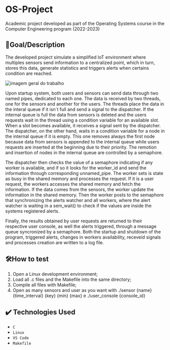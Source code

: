 # OS-Project
Academic project developed as part of the Operating Systems course in the Computer Engineering program (2022-2023)

## 🎯Goal/Description
The developed project simulate a simplified IoT environment where multiples sensors send information to a centralized point, which in turn, stores this data, generate statistics and triggers alerts when certains condition are reached. 	

![imagem geral do trabalho](https://github.com/Simao-Correia-Santos/Trabalho-SO/assets/138619513/4c34cfb2-15f1-4933-ab97-1c900cd80889)


Upon startup system, both users and sensors can send data through two named pipes, dedicated to each one. The data is received by two threads, one for the sensors and another for the users. The threads place the data in the interal queue if it isn´t full and send a signal to the dispatcher. If the internal queue is full the data from sensors is deleted and the users requests wait in the thread using a condition variable for an available slot. When a slot becomes available, it receives a signal sent by the dispatcher. 
The dispatcher, on the other hand, waits in a condition variable for a node in the internal queue if it is empty. This one removes always the first node because data from sensors is appended to the internal queue while users requests are inserted at the beginning due to their priority. The remotion and insertion of nodes in the internal queue are controlled by a semaphore.

The dispatcher then checks the value of a semaphore indicating if any worker is available, and if so it looks for the worker_id and send the information through corresponding unnamed_pipe. The worker sets is state as busy in the shared memory and processes the request. If it is a user request, the workers accesses the shared memory and fetch the information. If the data comes from the sensors, the worker update the information in the shared memory. Then the worker posts to the semaphore that synchronizing the alerts watcher and all workers, where the alert watcher is waiting in a sem_wait() to check if the values are inside the systems registered alerts.
 
Finally, the results obtained by user requests are returned to their respective user console, as well the alerts triggered, through a message queue syncronized by a semaphore. Both the startup and shutdown of the program, triggered alerts, changes in workers availability, receveid signals and processes creation are written to a log file.


## 🛠️How to test
1. Open a Linux development environment; 
1. Load all .c files and the Makefile into the same directory; 
1. Compile all files with Makefile;
1. Open as many sensors and user as you want with ./sensor {name} {time_interval} {key} {min} {max} e ./user_console {console_id}


## ✔️ Technologies Used
- ``C``
- ``Linux``
- ``VS Code``
- ``Makefile``


